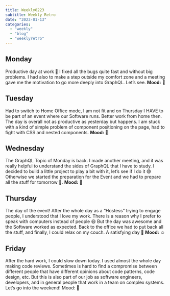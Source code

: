 ```yaml
---
title: Weekly0223
subtitle: Weekly Retro
date: "2023-01-13"
categories: 
  - "weekly"
  - "blog"
  - "weeklyretro"
---
```


## Monday

Productive day at work 💪 I fixed all the bugs quite fast and without big problems. I had also to make a step outside my comfort zone and a meeting gave me the motivation to go more deeply into GraphQL. Let’s see. **Mood:** 🚀

## Tuesday

Had to switch to Home Office mode, I am not fit and on Thursday I HAVE to be part of an event where our Software runs. Better work from home then. The day is overall not as productive as yesterday but happens. I am stuck with a kind of simple problem of component positioning on the page, had to fight with CSS and nested components. **Mood:** 🥱

## Wednesday

The GraphQL Topic of Monday is back. I made another meeting, and it was really helpful to understand the sides of GraphQL that I have to study. I decided to build a little project to play a bit with it, let’s see if I do it 😅 Otherwise we started the preparation for the Event and we had to prepare all the stuff for tomorrow 💪. **Mood:** 🚚

## Thursday

The day of the event! After the whole day as a “Hostess” trying to engage people, I understood that I love my work. There is a reason why I prefer to speak with computers instead of people 😆 But the day was awesome and the Software worked as expected. Back to the office we had to put back all the stuff, and finally, I could relax on my couch. A satisfying day 🙂 **Mood:** ☺️

## Friday

After the hard work, I could slow down today. I used almost the whole day making code reviews. Sometimes is hard to find a compromise between different people that have different opinions about code patterns, code design, etc. But this is also part of our job as software engineers, developers, and in general people that work in a team on complex systems. Let’s go into the weekend! Mood: 🤷